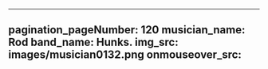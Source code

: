 ------
pagination_pageNumber: 120
musician_name: Rod
band_name: Hunks.
img_src: images/musician0132.png
onmouseover_src: 
------